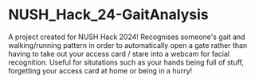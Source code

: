 # NUSH_Hack_24-GaitAnalysis
A project created for NUSH Hack 2024! Recognises someone's gait and walking/running pattern in order to automatically open a gate rather than having to take out your access card / stare into a webcam for facial recognition. Useful for situtations such as your hands being full of stuff, forgetting your access card at home or being in a hurry!
